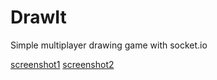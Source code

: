 # DrawIt
Simple multiplayer drawing game with socket.io

[screenshot1](http://ilian6806.telerik-students.org/resources/draw_it_1.jpg)
[screenshot2](http://ilian6806.telerik-students.org/resources/draw_it_2.jpg)
